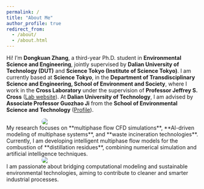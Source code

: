 ```yaml
---
permalink: /
title: "About Me"
author_profile: true
redirect_from: 
  - /about/
  - /about.html
---
```


Hi! I’m **Dongkuan Zhang**, a third-year Ph.D. student in **Environmental Science and Engineering**, jointly supervised by **Dalian University of Technology (DUT)** and **Science Tokyo (Institute of Science Tokyo)**.
I am currently based at **Science Tokyo**, in the **Department of Transdisciplinary Science and Engineering, School of Environment and Society**, where I work in the **Cross Laboratory** under the supervision of **Professor Jeffrey S. Cross** ([Lab website](https://zh.clab-tokyotech.org/)).
At **Dalian University of Technology**, I am advised by **Associate Professor Guozhao Ji** from the **School of Environmental Science and Technology** ([Profile](https://faculty.dlut.edu.cn/jiguozhao/zh_CN/index.htm)).
<div style="display:flex; justify-content:center; gap:12px; flex-wrap:wrap;">
    <img src="{{ '/images/g0.gif' | relative_url }}" style="flex:0 1 320px; max-width:320px; height:auto; border-radius:8px;">
  </div>
My research focuses on **multiphase flow CFD simulations**, **AI-driven modeling of multiphase systems**, and **waste incineration technologies**. Currently, I am developing intelligent multiphase flow models for the combustion of **distillation residues**, combining numerical simulation and artificial intelligence techniques.
<div style="display:flex; justify-content:center; gap:12px; flex-wrap:wrap;">
    <img src="{{ '/images/g1.gif' | relative_url }}" style="flex:0 1 320px; max-width:320px; height:auto; border-radius:8px;">
</div>
I am passionate about bridging computational modeling and sustainable environmental technologies, aiming to contribute to cleaner and smarter industrial processes.

